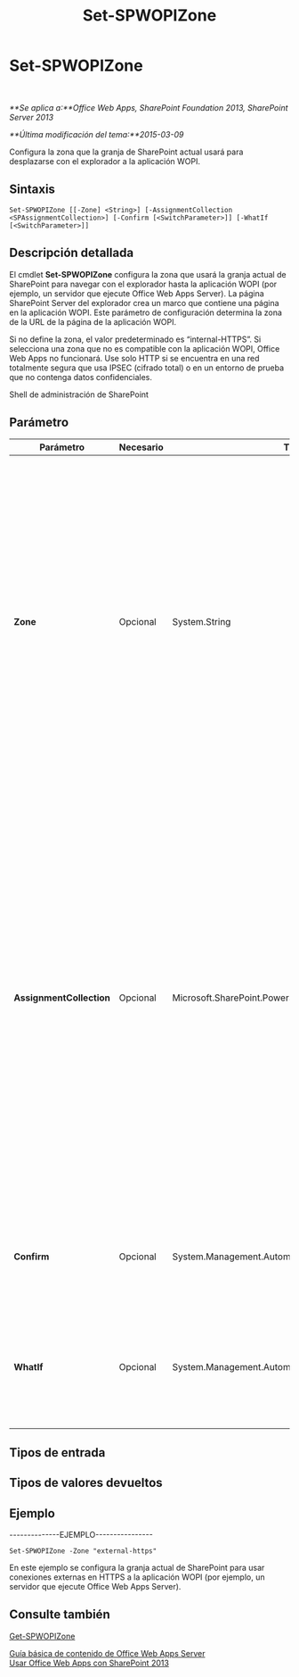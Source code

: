 ﻿---
title: Set-SPWOPIZone
TOCTitle: Set-SPWOPIZone
ms:assetid: bc751cc4-8ac8-45f7-b6ea-da6fcb5473ac
ms:mtpsurl: https://technet.microsoft.com/es-es/library/JJ219451(v=office.15)
ms:contentKeyID: 48793541
ms.date: 12/23/2017
mtps_version: v=office.15
ms.translationtype: HT
---

# Set-SPWOPIZone

 

_**Se aplica a:**Office Web Apps, SharePoint Foundation 2013, SharePoint Server 2013_

_**Última modificación del tema:**2015-03-09_

Configura la zona que la granja de SharePoint actual usará para desplazarse con el explorador a la aplicación WOPI.

## Sintaxis

    Set-SPWOPIZone [[-Zone] <String>] [-AssignmentCollection <SPAssignmentCollection>] [-Confirm [<SwitchParameter>]] [-WhatIf [<SwitchParameter>]]

## Descripción detallada

El cmdlet **Set-SPWOPIZone** configura la zona que usará la granja actual de SharePoint para navegar con el explorador hasta la aplicación WOPI (por ejemplo, un servidor que ejecute Office Web Apps Server). La página SharePoint Server del explorador crea un marco que contiene una página en la aplicación WOPI. Este parámetro de configuración determina la zona de la URL de la página de la aplicación WOPI.

Si no define la zona, el valor predeterminado es “internal-HTTPS”. Si selecciona una zona que no es compatible con la aplicación WOPI, Office Web Apps no funcionará. Use solo HTTP si se encuentra en una red totalmente segura que usa IPSEC (cifrado total) o en un entorno de prueba que no contenga datos confidenciales.

Shell de administración de SharePoint

## Parámetro


<table>
<colgroup>
<col style="width: 25%" />
<col style="width: 25%" />
<col style="width: 25%" />
<col style="width: 25%" />
</colgroup>
<thead>
<tr class="header">
<th>Parámetro</th>
<th>Necesario</th>
<th>Tipo</th>
<th>Descripción</th>
</tr>
</thead>
<tbody>
<tr class="odd">
<td><p><strong>Zone</strong></p></td>
<td><p>Opcional</p></td>
<td><p>System.String</p></td>
<td><p>Especifica la zona. Para obtener una lista de las zonas que admite la aplicación WOPI, ejecute <strong>Get-SPWOPIBinding</strong>.</p>
<p>Si tiene una granja de SharePoint que es interna y externa, especifique que es externa. Si tiene una grana de SharePoint que es solo interna, especifique que es interna. Use solo HTTP si se encuentra en una red totalmente segura que usa IPSEC (cifrado total) o en un entorno de prueba que no contenga datos confidenciales. A continuación se indican las opciones posibles:</p>
<p>- Internal-HTTP</p>
<p>- Internal-HTTPS</p>
<p>- External-HTTP</p>
<p>- External-HTTPS</p></td>
</tr>
<tr class="even">
<td><p><strong>AssignmentCollection</strong></p></td>
<td><p>Opcional</p></td>
<td><p>Microsoft.SharePoint.PowerShell.SPAssignmentCollection</p></td>
<td><p>Administra objetos para su correcta eliminación. El uso de objetos como <strong>SPWeb</strong> o <strong>SPSite</strong> puede requerir una gran cantidad de memoria y su uso en scripts de Windows PowerShell requiere una administración adecuada de la memoria. Mediante el uso del objeto <strong>SPAssignment</strong> se pueden asignar objetos a una variable y eliminar los objetos cuando ya no sean necesarios para liberar memoria. Cuando se usan los objetos <strong>SPWeb</strong>, <strong>SPSite</strong> o <strong>SPSiteAdministration</strong>, los objetos se eliminan automáticamente si no se usa una colección de asignaciones o el parámetro <strong>Global</strong>.</p>
<div class="alert">

> [!NOTE]
> Cuando se usa el parámetro <STRONG>Global</STRONG>, todos los objetos se guardan en el almacén global. Si los objetos no se usan de forma inmediata o se eliminan mediante el comando <STRONG>Stop-SPAssignment</STRONG>, puede producirse un error de memoria insuficiente.


</div></td>
</tr>
<tr class="odd">
<td><p><strong>Confirm</strong></p></td>
<td><p>Opcional</p></td>
<td><p>System.Management.Automation.SwitchParameter</p></td>
<td><p>Le pide confirmación antes de ejecutar el comando. Para obtener más información, escriba el siguiente comando: <strong>get-help about_commonparameters</strong>.</p></td>
</tr>
<tr class="even">
<td><p><strong>WhatIf</strong></p></td>
<td><p>Opcional</p></td>
<td><p>System.Management.Automation.SwitchParameter</p></td>
<td><p>Muestra un mensaje que describe el efecto del comando en lugar de ejecutar dicho comando. Para obtener más información, escriba el siguiente comando: <strong>get-help about_commonparameters</strong>.</p></td>
</tr>
</tbody>
</table>


## Tipos de entrada

## Tipos de valores devueltos

## Ejemplo

\--------------EJEMPLO----------------

    Set-SPWOPIZone -Zone "external-https"

En este ejemplo se configura la granja actual de SharePoint para usar conexiones externas en HTTPS a la aplicación WOPI (por ejemplo, un servidor que ejecute Office Web Apps Server).

## Consulte también


[Get-SPWOPIZone](get-spwopizone.md)  


[Guía básica de contenido de Office Web Apps Server](content-roadmap-for-office-web-apps-server.md)  
[Usar Office Web Apps con SharePoint 2013](use-office-web-apps-with-sharepoint-2013.md)

